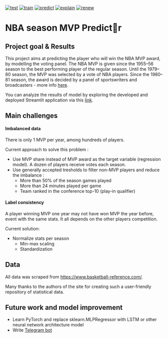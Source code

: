 [![test](https://github.com/AL-Kost/NBA-season-MVP-predictor/actions/workflows/test.yaml/badge.svg)](https://github.com/AL-Kost/NBA-season-MVP-predictor/actions/workflows/test.yaml)
[![train](https://github.com/AL-Kost/NBA-season-MVP-predictor/actions/workflows/train.yaml/badge.svg)](https://github.com/AL-Kost/NBA-season-MVP-predictor/actions/workflows/train.yaml)
[![predict](https://github.com/AL-Kost/NBA-season-MVP-predictor/actions/workflows/predict.yaml/badge.svg)](https://github.com/AL-Kost/NBA-season-MVP-predictor/actions/workflows/predict.yaml)
[![explain](https://github.com/AL-Kost/NBA-season-MVP-predictor/actions/workflows/explain.yaml/badge.svg)](https://github.com/AL-Kost/NBA-season-MVP-predictor/actions/workflows/explain.yaml)
[![renew](https://github.com/AL-Kost/NBA-season-MVP-predictor/actions/workflows/renew.yaml/badge.svg)](https://github.com/AL-Kost/NBA-season-MVP-predictor/actions/workflows/renew.yaml)
# **NBA season MVP Predict🏀r** 

## Project goal & Results

This project aims at predicting the player who will win the NBA MVP award, by modelling the voting panel. The NBA MVP is given since the 1955–56 season to the best performing player of the regular season. Until the 1979–80 season, the MVP was selected by a vote of NBA players. Since the 1980–81 season, the award is decided by a panel of sportswriters and broadcasters - more info [here](https://en.wikipedia.org/wiki/NBA_Most_Valuable_Player_Award).

You can analyze the results of model by exploring the developed and deployed Streamlit application via this [link](https://share.streamlit.io/al-kost/nba-season-mvp-predictor/main).


## Main challenges


#### Imbalanced data 

There is only 1 MVP per year, among hundreds of players.

Current approach to solve this problem :

- Use MVP share instead of MVP award as the target variable (regression model). A dozen of players receive votes each season.
- Use generally accepted tresholds to filter non-MVP players and reduce the imbalance : 
  - More than 50% of the season games played
  - More than 24 minutes played per game
  - Team ranked in the conference top-10 (play-in qualifier)

#### Label consistency

A player winning MVP one year may not have won MVP the year before, event with the same stats. It all depends on the other players competition.

Current solution:

- Normalize stats per season
  - Min-max scaling
  - Standardization

## Data

All data was scraped from https://www.basketball-reference.com/.

Many thanks to the authors of the site for creating such a user-friendly repository of statistical data.

## Future work and model improvement

- Learn PyTorch and replace sklearn.MLPRegressor with LSTM or other neural network architecture model
- Write [Telegram bot](http://t.me/NBA_MVP_Predictor_bot)

